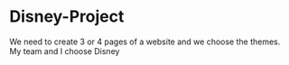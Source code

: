 # Disney-Project
We need to create 3 or 4 pages of a website and we choose the themes. My team and I choose Disney
